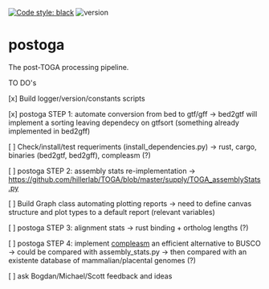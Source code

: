 [![Code style: black](https://img.shields.io/badge/code%20style-black-000000.svg)](https://github.com/psf/black)
![version](https://img.shields.io/badge/version-0.2.0--devel-orange)

# postoga

The post-TOGA processing pipeline.


TO DO's

[x] Build logger/version/constants scripts

[x] postoga STEP 1: automate conversion from bed to gtf/gff -> bed2gtf will implement a sorting leaving dependecy on gtfsort (something already implemented in bed2gff)

[ ] Check/install/test requeriments (install_dependencies.py) -> rust, cargo, binaries (bed2gtf, bed2gff), compleasm (?)

[ ] postoga STEP 2: assembly stats re-implementation -> https://github.com/hillerlab/TOGA/blob/master/supply/TOGA_assemblyStats.py

[ ] Build Graph class automating plotting reports -> need to define canvas structure and plot types to a default report (relevant variables)

[ ] postoga STEP 3: alignment stats -> rust binding + ortholog lengths (?)

[ ] postoga STEP 4: implement [compleasm](https://github.com/huangnengCSU/compleasm) an efficient alternative to BUSCO -> could be compared with assembly_stats.py -> then compared with an existente database of mammalian/placental genomes (?)

[ ] ask Bogdan/Michael/Scott feedback and ideas